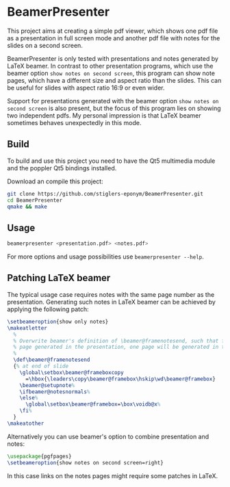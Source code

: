 # BeamerPresenter
This project aims at creating a simple pdf viewer, which shows one pdf file as a
presentation in full screen mode and another pdf file with notes for the slides
on a second screen.

BeamerPresenter is only tested with presentations and notes generated by LaTeX
beamer. In contrast to other presentation programs, which use the beamer option
`show notes on second screen`, this program can show note pages, which have a
different size and aspect ratio than the slides.
This can be useful for slides with aspect ratio 16:9 or even wider.

Support for presentations generated with the beamer option
`show notes on second screen` is also present, but the focus of this program
lies on showing two independent pdfs. My personal impression is that LaTeX
beamer sometimes behaves unexpectedly in this mode.


## Build
To build and use this project you need to have the Qt5 multimedia module and the
poppler Qt5 bindings installed.

Download an compile this project:
```sh
git clone https://github.com/stiglers-eponym/BeamerPresenter.git
cd BeamerPresenter
qmake && make
```


## Usage
```sh
beamerpresenter <presentation.pdf> <notes.pdf>
```
For more options and usage possibilities use `beamerpresenter --help`.


## Patching LaTeX beamer
The typical usage case requires notes with the same page number as the
presentation. Generating such notes in LaTeX beamer can be achieved by applying
the following patch:

```tex
\setbeameroption{show only notes}
\makeatletter
  %
  % Overwrite beamer's definition of \beamer@framenotesend, such that for each
  % page generated in the presentation, one page will be generated in the notes.
  %
  \def\beamer@framenotesend
  {% at end of slide
    \global\setbox\beamer@frameboxcopy
      =\hbox{\leaders\copy\beamer@framebox\hskip\wd\beamer@framebox}
    \beamer@setupnote%
    \ifbeamer@notesnormals%
    \else%
      \global\setbox\beamer@framebox=\box\voidb@x%
    \fi%
  }
\makeatother
```

Alternatively you can use beamer's option to combine presentation and notes:
```tex
\usepackage{pgfpages}
\setbeameroption{show notes on second screen=right}
```
In this case links on the notes pages might require some patches in LaTeX.
